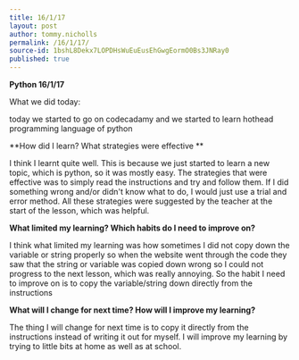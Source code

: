 ```yaml
---
title: 16/1/17
layout: post
author: tommy.nicholls
permalink: /16/1/17/
source-id: 1bshL8Dekx7LOPDHsWuEuEusEhGwgEormO0Bs3JNRay0
published: true
---
```

**Python     16/1/17**

 What we did today:

 today we started to go on codecadamy and we started to learn hothead   programming language of python

**How did I learn? What strategies were effective **

I think I learnt quite well. This is because we just started to learn a new topic, which is python, so it was mostly easy. The strategies that were effective was to simply read the instructions and try and follow them. If I did something wrong and/or didn't know what to do, I would just use a trial and error method. All these strategies were suggested by the teacher at the start of the lesson, which was helpful.

**What limited my learning? Which habits do I need to improve on?**

I think what limited my learning was how sometimes I did not copy down the variable or string properly so when the website went through the code they saw that the string or variable was copied down wrong so I could not progress to the next lesson, which was really annoying. So the habit I need to improve on is to copy the variable/string down directly from the instructions

**What will I change for next time? How will I improve my learning?**

The thing I will change for next time is to copy it directly from the instructions instead of writing it out for myself. I will improve my learning by trying to little bits at home as well as at school.

